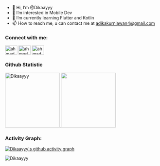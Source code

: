- 👋 Hi, I’m @Dikaayyy
- 👀 I’m interested in Mobile Dev
- 🌱 I’m currently learning Flutter and Kotlin
- 📫 How to reach me, u can contact me at adikakurniawan4@gmail.com

<h3 align="left">Connect with me:</h3>
<p align="left">
<a href="http://www.linkedin.com/in/adika-akbar-kurniawan" target="blank"><img align="center" src="https://raw.githubusercontent.com/rahuldkjain/github-profile-readme-generator/master/src/images/icons/Social/linked-in-alt.svg" alt="ahmad fauzi" height="30" width="40" /></a>
<a href="https://instagram.com/dkaakbr_" target="blank"><img align="center" src="https://raw.githubusercontent.com/rahuldkjain/github-profile-readme-generator/master/src/images/icons/Social/instagram.svg" alt="ahmad_azizf" height="30" width="40" /></a>
<a href="http://www.youtube.com/@Dikayy4L" target="blank"><img align="center" src="https://raw.githubusercontent.com/rahuldkjain/github-profile-readme-generator/master/src/images/icons/Social/youtube.svg" alt="ahmadazizfauzi" height="30" width="40" /></a>
</p>

### Github Statistic
<p align="left">
<a href="https://github.com/Dikaayyy">
  <img height="180em" src="https://github-readme-stats-eight-theta.vercel.app/api?username=Dikaayyy&show_icons=true&theme=dracula&include_all_commits=true&count_private=true" alt="Dikaayyy"/>
  <img height="180em" src="https://github-readme-stats-eight-theta.vercel.app/api/top-langs/?username=Dikaayyy&layout=compact&langs_count=8&theme=radical"/>
</a>
</p>

<h3 align="left">Activity Graph:</h3>

[![Dikaayyy's github activity graph](https://github-readme-activity-graph.vercel.app/graph?username=Dikaayyy&theme=tokyo-night)](https://github.com/Dikaayyy/github-readme-activity-graph)

<p align="left"> <img src="https://komarev.com/ghpvc/?username=Dikaayyy&label=Profile%20views&color=0e75b6&style=flat" alt="Dikaayyy" /> </p>
<!---
Dikaayyy/Dikaayyy is a ✨ special ✨ repository because its `README.md` (this file) appears on your GitHub profile.
You can click the Preview link to take a look at your changes.
--->
